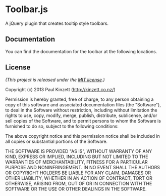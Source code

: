 # Toolbar.js

A jQuery plugin that creates tooltip style toolbars.

## Documentation

You can find the documentation for the toolbar at the following locations.

[projectpage]: http://paulkinzett.github.com/toolbar/

## License

*(This project is released under the [MIT license](https://raw.github.com/paulkinzett/toolbar/master/LICENSE.txt).)*

Copyright (c) 2013 Paul Kinzett (http://kinzett.co.nz/)

Permission is hereby granted, free of charge, to any person obtaining a copy of this software and associated documentation files (the "Software"), to deal in the Software without restriction, including without limitation the rights to use, copy, modify, merge, publish, distribute, sublicense, and/or sell copies of the Software, and to permit persons to whom the Software is furnished to do so, subject to the following conditions:

The above copyright notice and this permission notice shall be included in all copies or substantial portions of the Software.

THE SOFTWARE IS PROVIDED "AS IS", WITHOUT WARRANTY OF ANY KIND, EXPRESS OR IMPLIED, INCLUDING BUT NOT LIMITED TO THE WARRANTIES OF MERCHANTABILITY, FITNESS FOR A PARTICULAR PURPOSE AND NONINFRINGEMENT. IN NO EVENT SHALL THE AUTHORS OR COPYRIGHT HOLDERS BE LIABLE FOR ANY CLAIM, DAMAGES OR OTHER LIABILITY, WHETHER IN AN ACTION OF CONTRACT, TORT OR OTHERWISE, ARISING FROM, OUT OF OR IN CONNECTION WITH THE SOFTWARE OR THE USE OR OTHER DEALINGS IN THE SOFTWARE.